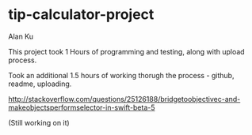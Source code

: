 tip-calculator-project
======================
Alan Ku

This project took 1 Hours of programming and testing, along with upload process.  

Took an additional 1.5 hours of working thorugh the process - github, readme, uploading.


http://stackoverflow.com/questions/25126188/bridgetoobjectivec-and-makeobjectsperformselector-in-swift-beta-5


(Still working on it)
